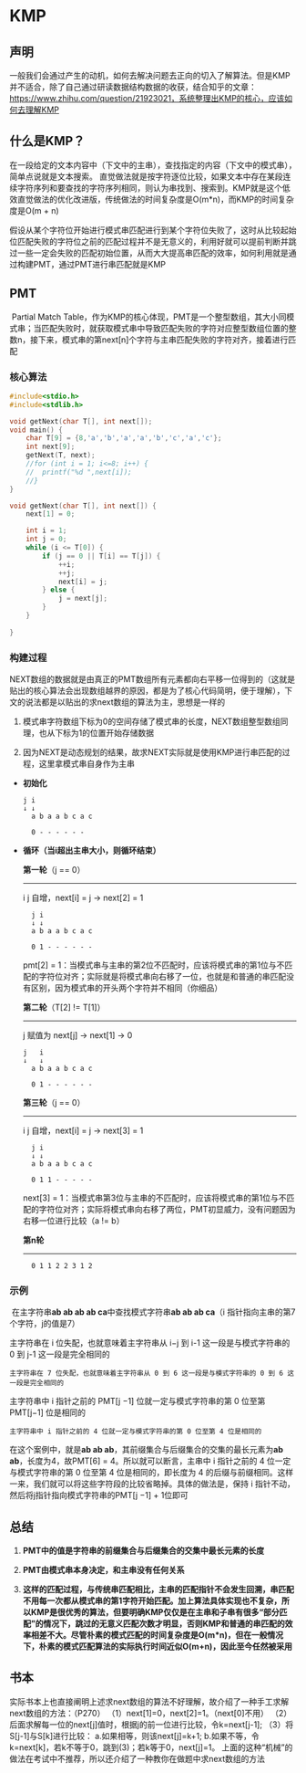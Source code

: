 # KMP

## 声明

​	一般我们会通过产生的动机，如何去解决问题去正向的切入了解算法。但是KMP并不适合，除了自己通过研读数据结构数据的收获，结合知乎的文章：https://www.zhihu.com/question/21923021，系统整理出KMP的核心，应该如何去理解KMP

## 什么是KMP？

​	在一段给定的文本内容中（下文中的主串），查找指定的内容（下文中的模式串），简单点说就是文本搜索。 直觉做法就是按字符逐位比较，如果文本中存在某段连续字符序列和要查找的字符序列相同，则认为串找到、搜索到。KMP就是这个低效直觉做法的优化改进版，传统做法的时间复杂度是O(m*n)，而KMP的时间复杂度是O(m + n)

​	假设从某个字符位开始进行模式串匹配进行到某个字符位失败了，这时从比较起始位匹配失败的字符位之前的匹配过程并不是无意义的，利用好就可以提前判断并跳过一些一定会失败的匹配初始位置，从而大大提高串匹配的效率，如何利用就是通过构建PMT，通过PMT进行串匹配就是KMP

## PMT

​	Partial Match Table，作为KMP的核心体现，PMT是一个整型数组，其大小同模式串；当匹配失败时，就获取模式串中导致匹配失败的字符对应整型数组位置的整数n，接下来，模式串的第next[n]个字符与主串匹配失败的字符对齐，接着进行匹配

### 核心算法

```c
#include<stdio.h>
#include<stdlib.h>

void getNext(char T[], int next[]);
void main() {
	char T[9] = {8,'a','b','a','a','b','c','a','c'};
	int next[9];
	getNext(T, next);
	//for (int i = 1; i<=8; i++) {
	//	printf("%d ",next[i]);
	//}
}

void getNext(char T[], int next[]) {
	next[1] = 0;

	int i = 1;
	int j = 0;
	while (i <= T[0]) {
		if (j == 0 || T[i] == T[j]) {
			++i;
			++j;
			next[i] = j;
		} else {
			j = next[j];
		}
	}
	
}
```

### 构建过程

​	NEXT数组的数据就是由真正的PMT数组所有元素都向右平移一位得到的（这就是贴出的核心算法会出现数组越界的原因，都是为了核心代码简明，便于理解），下文的说法都是以贴出的求next数组的算法为主，思想是一样的

1. 模式串字符数组下标为0的空间存储了模式串的长度，NEXT数组整型数组同理，也从下标为1的位置开始存储数据

2. 因为NEXT是动态规划的结果，故求NEXT实际就是使用KMP进行串匹配的过程，这里拿模式串自身作为主串

- **初始化**

  ```
  j i
  ↓ ↓
    a b a a b c a c
  ```

  ```
    0 - - - - - -
  ```

- **循环（当i超出主串大小，则循环结束）**

  **第一轮**（j == 0）

  ---

  i j 自增，next[i] = j → next[2] = 1

  ```
    j i
    ↓ ↓
    a b a a b c a c
  ```

  ```
    0 1 - - - - - -
  ```

  pmt[2] = 1：当模式串与主串的第2位不匹配时，应该将模式串的第1位与不匹配的字符位对齐；实际就是将模式串向右移了一位，也就是和普通的串匹配没有区别，因为模式串的开头两个字符并不相同（你细品）

  **第二轮**（T[2] != T[1]）

  ---

  j 赋值为 next[j] → next[1] → 0

  ```
  j   i
  ↓   ↓
    a b a a b c a c
  ```

  ```
    0 1 - - - - - -
  ```

  **第三轮**（j == 0）

  ---

  i j 自增，next[i] = j → next[3] = 1

  ```
    j i
    ↓ ↓
    a b a a b c a c
  ```

  ```
    0 1 1 - - - - -
  ```

  next[3] = 1：当模式串第3位与主串的不匹配时，应该将模式串的第1位与不匹配的字符位对齐；实际将模式串向右移了两位，PMT初显威力，没有问题因为右移一位进行比较（a != b）

  **第n轮**

  ---

  ```
    0 1 1 2 2 3 1 2
  ```

### 示例

​	在主字符串**ab ab ab ab ca**中查找模式字符串**ab ab ab ca**（i 指针指向主串的第7个字符，j的值是7）

主字符串在 i 位失配，也就意味着主字符串从 i−j 到 i-1 这一段是与模式字符串的 0 到 j-1 这一段是完全相同的

`主字符串在 7 位失配，也就意味着主字符串从 0 到 6 这一段是与模式字符串的 0 到 6 这一段是完全相同的`

主字符串中 i 指针之前的 PMT[j −1] 位就一定与模式字符串的第 0 位至第 PMT[j−1] 位是相同的

`主字符串中 i 指针之前的 4 位就一定与模式字符串的第 0 位至第 4 位是相同的`

在这个案例中，就是**ab ab ab**，其前缀集合与后缀集合的交集的最长元素为**ab ab**，长度为4，故PMT[6] = 4。所以就可以断言，主串中 i 指针之前的 4 位一定与模式字符串的第 0 位至第 4 位是相同的，即长度为 4 的后缀与前缀相同。这样一来，我们就可以将这些字符段的比较省略掉。具体的做法是，保持 i 指针不动，然后将j指针指向模式字符串的PMT[j −1] + 1位即可

## 总结

1. **PMT中的值是字符串的前缀集合与后缀集合的交集中最长元素的长度**

2. **PMT由模式串本身决定，和主串没有任何关系**

3. **这样的匹配过程，与传统串匹配相比，主串的匹配指针不会发生回溯，串匹配不用每一次都从模式串的第1字符开始匹配。加上算法具体实现也不复杂，所以KMP是很优秀的算法，但要明确KMP仅仅是在主串和子串有很多“部分匹配”的情况下，跳过的无意义匹配次数才明显，否则KMP和普通的串匹配的效率相差不大。尽管朴素的模式匹配的时间复杂度是O(m*n)，但在一般情况下，朴素的模式匹配算法的实际执行时间近似O(m+n)，因此至今任然被采用**

## 书本

实际书本上也直接阐明上述求next数组的算法不好理解，故介绍了一种手工求解next数组的方法：（P270）
（1）next[1]=0，next[2]=1。（next[0]不用）
（2）后面求解每一位的next[j]值时，根据j的前一位进行比较，令k=next[j-1];
（3）将S[j-1]与S[k]进行比较：
	a.如果相等，则该next[j]=k+1;
	b.如果不等，令k=next[k]，若k不等于0，跳到(3)；若k等于0，next[j]=1。
上面的这种“机械”的做法在考试中不推荐，所以还介绍了一种教你在做题中求next数组的方法

